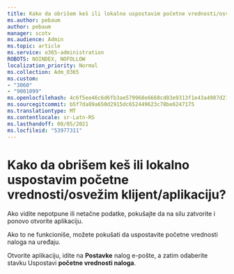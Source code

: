 ```yaml
---
title: Kako da obrišem keš ili lokalno uspostavim početne vrednosti/osvežim klijent/aplikaciju?
ms.author: pebaum
author: pebaum
manager: scotv
ms.audience: Admin
ms.topic: article
ms.service: o365-administration
ROBOTS: NOINDEX, NOFOLLOW
localization_priority: Normal
ms.collection: Adm_O365
ms.custom:
- "3060"
- "9001099"
ms.openlocfilehash: 4c6f5ee46c6d6fb3ae579968e6660cd83e9313f1e43a4907d212a39f6eee9b6c
ms.sourcegitcommit: b5f7da89a650d2915dc652449623c78be6247175
ms.translationtype: MT
ms.contentlocale: sr-Latn-RS
ms.lasthandoff: 08/05/2021
ms.locfileid: "53977311"
---
```

# <a name="how-do-i-clear-the-cache-or-locally-resetrefresh-the-clientapp"></a>Kako da obrišem keš ili lokalno uspostavim početne vrednosti/osvežim klijent/aplikaciju?

Ako vidite nepotpune ili netačne podatke, pokušajte da na silu zatvorite i ponovo otvorite aplikaciju.  

Ako to ne funkcioniše, možete pokušati da uspostavite početne vrednosti naloga na uređaju.
 
Otvorite aplikaciju, idite na **Postavke** nalog e-pošte, a zatim odaberite stavku Uspostavi **početne vrednosti naloga**.
